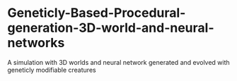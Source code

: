 # Geneticly-Based-Procedural-generation-3D-world-and-neural-networks
A simulation with 3D worlds and neural network generated and evolved with geneticly modifiable creatures
